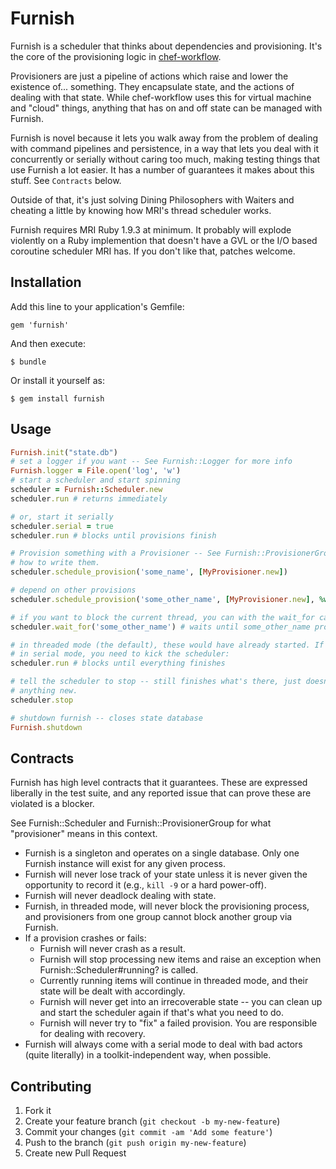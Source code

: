 # Furnish

Furnish is a scheduler that thinks about dependencies and provisioning. It's
the core of the provisioning logic in
[chef-workflow](https://github.com/chef-workflow/chef-workflow).

Provisioners are just a pipeline of actions which raise and lower the existence
of... something. They encapsulate state, and the actions of dealing with that
state. While chef-workflow uses this for virtual machine and "cloud" things,
anything that has on and off state can be managed with Furnish.

Furnish is novel because it lets you walk away from the problem of dealing with
command pipelines and persistence, in a way that lets you deal with it
concurrently or serially without caring too much, making testing things that
use Furnish a lot easier. It has a number of guarantees it makes about this
stuff. See `Contracts` below.

Outside of that, it's just solving Dining Philosophers with Waiters and
cheating a little by knowing how MRI's thread scheduler works.

Furnish requires MRI Ruby 1.9.3 at minimum. It probably will explode violently
on a Ruby implemention that doesn't have a GVL or the I/O based coroutine
scheduler MRI has. If you don't like that, patches welcome.

## Installation

Add this line to your application's Gemfile:

    gem 'furnish'

And then execute:

    $ bundle

Or install it yourself as:

    $ gem install furnish

## Usage

```ruby
Furnish.init("state.db")
# set a logger if you want -- See Furnish::Logger for more info
Furnish.logger = File.open('log', 'w')
# start a scheduler and start spinning
scheduler = Furnish::Scheduler.new
scheduler.run # returns immediately

# or, start it serially
scheduler.serial = true
scheduler.run # blocks until provisions finish

# Provision something with a Provisioner -- See Furnish::ProvisionerGroup for
# how to write them.
scheduler.schedule_provision('some_name', [MyProvisioner.new])

# depend on other provisions
scheduler.schedule_provision('some_other_name', [MyProvisioner.new], %w[some_name])

# if you want to block the current thread, you can with the wait_for call
scheduler.wait_for('some_other_name') # waits until some_other_name provisions successfully.

# in threaded mode (the default), these would have already started. If you're
# in serial mode, you need to kick the scheduler:
scheduler.run # blocks until everything finishes

# tell the scheduler to stop -- still finishes what's there, just doesn't do
# anything new.
scheduler.stop

# shutdown furnish -- closes state database 
Furnish.shutdown
```

## Contracts

Furnish has high level contracts that it guarantees. These are expressed
liberally in the test suite, and any reported issue that can prove these are
violated is a blocker.

See Furnish::Scheduler and Furnish::ProvisionerGroup for what "provisioner"
means in this context.

* Furnish is a singleton and operates on a single database. Only one Furnish
  instance will exist for any given process.
* Furnish will never lose track of your state unless it is never given the
  opportunity to record it (e.g., `kill -9` or a hard power-off).
* Furnish will never deadlock dealing with state.
* Furnish, in threaded mode, will never block the provisioning process, and
  provisioners from one group cannot block another group via Furnish.
* If a provision crashes or fails:
  * Furnish will never crash as a result.
  * Furnish will stop processing new items and raise an exception when
    Furnish::Scheduler#running? is called.
  * Currently running items will continue in threaded mode, and their state
    will be dealt with accordingly.
  * Furnish will never get into an irrecoverable state -- you can clean up and
    start the scheduler again if that's what you need to do.
  * Furnish will never try to "fix" a failed provision. You are responsible for
    dealing with recovery.
* Furnish will always come with a serial mode to deal with bad actors (quite
  literally) in a toolkit-independent way, when possible.

## Contributing

1. Fork it
2. Create your feature branch (`git checkout -b my-new-feature`)
3. Commit your changes (`git commit -am 'Add some feature'`)
4. Push to the branch (`git push origin my-new-feature`)
5. Create new Pull Request
